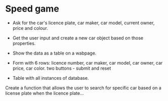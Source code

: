# Speed game

- Ask for the car's licence plate, car maker, car model, current owner, price and colour.
- Get the user input and create a new car object based on those properties.
- Show the data as a table on a wabpage.

- Form with 6 rows: licence number, car maker, car model, car owner, car price, car color. two buttons - submit and reset
- Table with all instances of database.

Create a function that allows the user to search for specific car based on a license plate
when the licence plate...